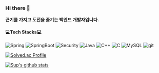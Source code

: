 ### Hi there 👋
**끈기를 가지고 도전을 즐기는 백엔드 개발자입니다.** 
 
#### :computer:Tech Stacks:computer:

<img alt="Spring" src ="https://img.shields.io/badge/Spring-6DB33F.svg?&style=plastic&logo=Spring&logoColor=white"/> <img alt="SpringBoot" src ="https://img.shields.io/badge/Spring Boot-red.svg?&style=plastic&logo=SpringBoot&logoColor=white"/>
<img alt="Security" src ="https://img.shields.io/badge/Spring Security-blue.svg?&style=plastic&logo=springsecurity&logoColor=white"/> 
<img alt="Java" src ="https://img.shields.io/badge/Java-yellow.svg?&style=plastic&logo=Java&logoColor=white"/>
<img alt="C++" src ="https://img.shields.io/badge/C++-green.svg?&style=plastic&logo=cplusplus&logoColor=white"/> 
<img alt="C" src ="https://img.shields.io/badge/C-ff69b4.svg?&style=plastic&logo=c&logoColor=white"/> 
<img alt="MySQL" src ="https://img.shields.io/badge/MySQL-yellow.svg?&style=plastic&logo=mysql&logoColor=white"/> 
<img alt="git" src ="https://img.shields.io/badge/Git-brightgreen.svg?&style=plastic&logo=git&logoColor=white"/> 

[![Solved.ac Profile](http://mazassumnida.wtf/api/v2/generate_badge?boj=ghktjq1119)](https://solved.ac/ghktjq1119/)

[![Sup's github stats](https://github-readme-stats.vercel.app/api?username=LHS-11&count_private=true&show_icons=true&theme=nightowl)](https://github.com/anuraghazra/github-readme-stats)
